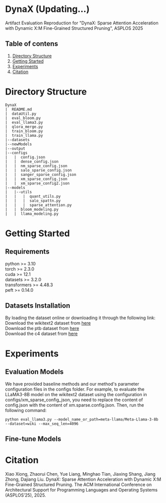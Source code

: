 # DynaX (Updating...)
Artifact Evaluation Reproduction for "DynaX: Sparse Attention Acceleration with Dynamic X:M Fine-Grained Structured Pruning", ASPLOS 2025

## Table of contens
1. [Directory Structure](#directory-structure)
2. [Getting Started](#getting-started)
3. [Experiments](#experiments)
4. [Citation](#citation)

# Directory Structure
```
DynaX     
|  README.md     
|  dataUtil.py  
|  eval_bloom.py 
|  eval_llama3.py 
|  qlora_merge.py
|  train_bloom.py 
|  train_llama.py
|--datasets
|--newModels     
|--output
|--configs
|   |  config.json
|   |  dense_config.json
|   |  nm_sparse_config.json
|   |  salo_sparse_config.json
|   |  sanger_sparse_config.json
|   |  xm_sparse_config.json
|   |  xm_sparse_config2.json 
|--models
|   |--utils
|   |   |  quant_utils.py
|   |   |  salo_spattn.py
|   |   |  sparse_attention.py
|   |  bloom_modeling.py
|   |  llama_modeling.py       
```

# Getting Started

## Requirements
python >= 3.10<br>
torch >= 2.3.0<br>
cuda >= 12.1<br>
datasets >= 3.2.0<br>
transformers >= 4.48.3<br>
peft >= 0.14.0

## Datasets Installation
By loading the dataset online or downloading it through the following link:<br>
Download the wikitext2 dataset from [here](https://huggingface.co/datasets/mindchain/wikitext2)<br>
Download the ptb dataset from [here](https://huggingface.co/datasets/ptb-text-only/ptb_text_only)<br>
Download the c4 dataset from [here](https://huggingface.co/datasets/allenai/c4)

# Experiments

## Evaluation Models
We have provided baseline methods and our method's parameter configuration files in the configs folder. For example, to evaluate the LLaMA3-8B model on the wikitext2 dataset using the configuration in configs/xm_sparse_config_json, you need to replace the content of config.json with the content of xm.sparse.config.json. Then, run the following command:
```
python eval_llama3.py --model_name_or_path=meta-llama/Meta-Llama-3-8b --dataset=wiki --max_seq_len=4096
```
## Fine-tune Models


# Citation
Xiao Xiong, Zhaorui Chen, Yue Liang, Minghao Tian, Jiaxing Shang, Jiang Zhong, Dajiang Liu. DynaX: Sparse Attention Acceleration with Dynamic X:M Fine-Grained Structured Pruning. The ACM International Conference on Architectural Support for Programming Languages and Operating Systems (ASPLOS’25), 2025.
